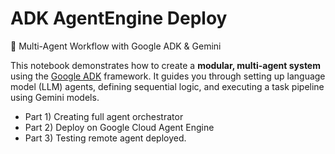 # ADK AgentEngine Deploy
🤖 Multi-Agent Workflow with Google ADK &amp; Gemini

This notebook demonstrates how to create a **modular, multi-agent system** using the [Google ADK](https://pypi.org/project/google-adk) framework.
It guides you through setting up language model (LLM) agents, defining sequential logic, and executing a task pipeline using Gemini models.

* Part 1) Creating full agent orchestrator
* Part 2) Deploy on Google Cloud Agent Engine
* Part 3) Testing remote agent deployed.
